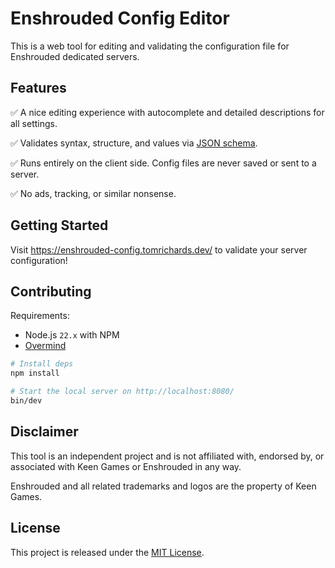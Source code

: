 # Enshrouded Config Editor

This is a web tool for editing and validating the configuration file for Enshrouded dedicated servers.

## Features

:white_check_mark: A nice editing experience with autocomplete and detailed descriptions for all settings.

:white_check_mark: Validates syntax, structure, and values via [JSON schema](src/enshrouded_server.schema.json).

:white_check_mark: Runs entirely on the client side. Config files are never saved or sent to a server.

:white_check_mark: No ads, tracking, or similar nonsense.

## Getting Started

Visit https://enshrouded-config.tomrichards.dev/ to validate your server configuration!

## Contributing

Requirements:

 - Node.js `22.x` with NPM
 - [Overmind](https://github.com/DarthSim/overmind)

```bash
# Install deps
npm install

# Start the local server on http://localhost:8080/
bin/dev
```

## Disclaimer

This tool is an independent project and is not affiliated with, endorsed by, or associated with Keen Games or Enshrouded in any way.

Enshrouded and all related trademarks and logos are the property of Keen Games.

## License

This project is released under the [MIT License](MIT-LICENSE).
